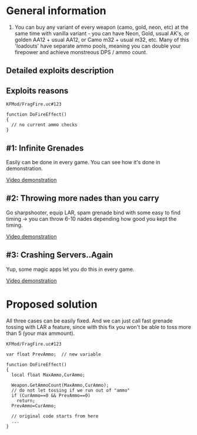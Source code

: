 # General information

1. You can buy any variant of every weapon (camo, gold, neon, etc) at the same time with vanilla variant - you can have Neon, Gold, usual AK's, or golden AA12 + usual AA12, or Camo m32 + usual m32, etc. Many of this 'loadouts' have separate ammo pools, meaning you can double your firepower and achieve monstreous DPS / ammo count.

## Detailed exploits description

## Exploits reasons

`KFMod/FragFire.uc#123`

```clike
function DoFireEffect()
{
  // no current ammo checks
}
```

## #1: Infinite Grenades
Easily can be done in every game. You can see how it's done in demonstration.

[Video demonstration](https://www.youtube.com/watch?v=pIejlEql4Tc&t=90s)

## #2: Throwing more nades than you carry
Go sharpshooter, equip LAR, spam grenade bind with some easy to find timing -> you can throw 6-10 nades depending how good you kept the timing.

[Video demonstration](https://youtu.be/7Un8IUtV8mU)

## #3: Crashing Servers..Again
Yup, some magic apps let you do this in every game.

[Video demonstration](https://youtu.be/icWPlrSpDKQ)

# Proposed solution

All three cases can be easily fixed. And we can just call fast grenade tossing with LAR a feature, since with this fix you won't be able to toss more than 5 (your max ammount). 

`KFMod/FragFire.uc#123`

```clike
var float PrevAmmo;  // new variable

function DoFireEffect()
{
  local float MaxAmmo,CurAmmo;
    
  Weapon.GetAmmoCount(MaxAmmo,CurAmmo);
  // do not let tossing if we run out of "ammo"
  if (CurAmmo==0 && PrevAmmo==0)
    return;
  PrevAmmo=CurAmmo;

  // original code starts from here
  ...
}
```

